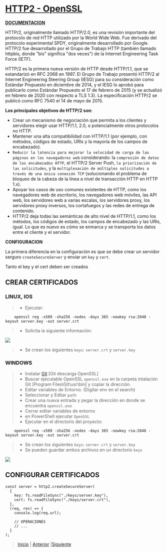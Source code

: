 # [HTTP2 - OpenSSL](./http2.md)

[**DOCUMENTACION**](https://web.dev/articles/performance-http2?hl=es-419)

HTTP/2, originalmente llamado HTTP/2.0, es una revisión importante del protocolo de red HTTP utilizado por la World Wide Web. Fue derivado del protocolo experimental SPDY, originalmente desarrollado por Google. HTTP/2 fue desarrollado por el Grupo de Trabajo HTTP (también llamado httpbis, donde "bis" significa "dos veces") de la Internet Engineering Task Force (IETF).

HTTP/2 es la primera nueva versión de HTTP desde HTTP/1.1, que se estandarizó en RFC 2068 en 1997. El Grupo de Trabajo presentó HTTP/2 al Internet Engineering Steering Group (IESG) para su consideración como Estándar Propuesto en diciembre de 2014, y el IESG lo aprobó para publicarlo como Estándar Propuesto el 17 de febrero de 2015 (y se actualizó en febrero de 2020 con respecto a TLS 1.3). La especificación HTTP/2 se publicó como RFC 7540 el 14 de mayo de 2015.

**Los principales objetivos de HTTP/2 son**:

- Crear un mecanismo de negociación que permita a los clientes y servidores elegir usar HTTP/1.1, 2.0, o potencialmente otros protocolos no HTTP.
- Mantener una alta compatibilidad con HTTP/1.1 (por ejemplo, con métodos, códigos de estado, URIs y la mayoría de los campos de encabezado).
- `Reducir la latencia para mejorar la velocidad de carga de las páginas en los navegadores web` considerando: la `compresión de datos de los encabezados HTTP`, el HTTP/2 Server Push, `la priorización de las solicitudes`, y la `multiplexación de múltiples solicitudes a través de una única conexión TCP` (solucionando el problema de bloqueo de la cabeza de la línea a nivel de transacción HTTP en HTTP 1.x).
- Apoyar los casos de uso comunes existentes de HTTP, como los navegadores web de escritorio, los navegadores web móviles, las API web, los servidores web a varias escalas, los servidores proxy, los servidores proxy inversos, los cortafuegos y las redes de entrega de contenido.
- HTTP/2 deja todas las semánticas de alto nivel de HTTP/1.1, como los métodos, los códigos de estado, los campos de encabezado y las URIs, igual. Lo que es nuevo es cómo se enmarca y se transporta los datos entre el cliente y el servidor.

**CONFIGURACION**

La primera diferencia en la configuración es que se debe crear un servidor serguro `createSecureServer` y enviar un `key` y `cert`.

Tanto el key y el cert deben ser creados

## **CREAR CERTIFICADOS**

### **LINUX, IOS**

> - Ejecutar:

```
    openssl req -x509 -sha256 -nodes -days 365 -newkey rsa:2048 -keyout server.key -out server.crt
```

> - Solicita la siguiente información:

![](../../assets/06-openssl-linux.png)

> - Se crean los siguientes `keys`: `server.crt` y `server.key`

### **WINDOWS**

> - Instalar [Git](https://git-scm.com/download/win) [Git descarga OpenSSL]
> - Buscar ejecutable OpenSSL `openssl.exe` en la carpeta intalación Git [Program Files\Git\usr\bin] y copiar la dirección.
> - Editar variables de Entorno. (Digitar env en el search)
> - Seleccionar y Editar `path`
> - Crear una nueva entrada y pegar la dirección en donde se encuentra `openssl.exe`
> - Cerrar editar variables de entorno
> - en PowerShell ejecutar `OpenSSL`
> - Ejecutar en el directorio del proyecto:

```
    openssl req -x509 -sha256 -nodes -days 365 -newkey rsa:2048 -keyout server.key -out server.crt
```

> - Se crean los siguientes `keys`: `server.crt` y `server.key`
> - Se pueden guardar ambos archivos en un directorio `keys`

![](../../assets/06-openssl-windows.png)

## **CONFIGURAR CERTIFICADOS**

```
const server = http2.createSecureServer(
  {
    key: fs.readFileSync("./keys/server.key"),
    cert: fs.readFileSync("./keys/server.crt"),
  },
  (req, res) => {
    console.log(req.url);

    // OPERACIONES
    // ...
  }
);

```

> [Inicio](./README.md) | [Anterior](./http1.md) |[Siguiente](./express.md)
